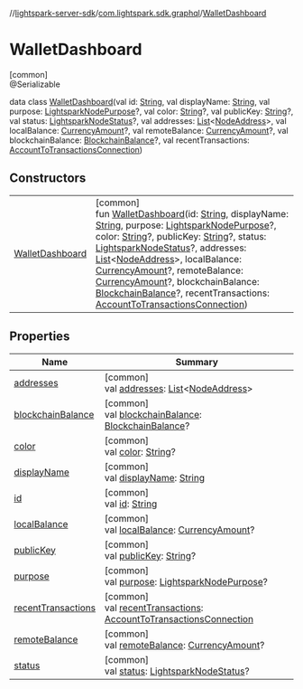 //[lightspark-server-sdk](../../../index.md)/[com.lightspark.sdk.graphql](../index.md)/[WalletDashboard](index.md)

# WalletDashboard

[common]\
@Serializable

data class [WalletDashboard](index.md)(val id: [String](https://kotlinlang.org/api/latest/jvm/stdlib/kotlin/-string/index.html), val displayName: [String](https://kotlinlang.org/api/latest/jvm/stdlib/kotlin/-string/index.html), val purpose: [LightsparkNodePurpose](../../com.lightspark.sdk.model/-lightspark-node-purpose/index.md)?, val color: [String](https://kotlinlang.org/api/latest/jvm/stdlib/kotlin/-string/index.html)?, val publicKey: [String](https://kotlinlang.org/api/latest/jvm/stdlib/kotlin/-string/index.html)?, val status: [LightsparkNodeStatus](../../com.lightspark.sdk.model/-lightspark-node-status/index.md)?, val addresses: [List](https://kotlinlang.org/api/latest/jvm/stdlib/kotlin.collections/-list/index.html)&lt;[NodeAddress](../../com.lightspark.sdk.model/-node-address/index.md)&gt;, val localBalance: [CurrencyAmount](../../com.lightspark.sdk.model/-currency-amount/index.md)?, val remoteBalance: [CurrencyAmount](../../com.lightspark.sdk.model/-currency-amount/index.md)?, val blockchainBalance: [BlockchainBalance](../../com.lightspark.sdk.model/-blockchain-balance/index.md)?, val recentTransactions: [AccountToTransactionsConnection](../../com.lightspark.sdk.model/-account-to-transactions-connection/index.md))

## Constructors

| | |
|---|---|
| [WalletDashboard](-wallet-dashboard.md) | [common]<br>fun [WalletDashboard](-wallet-dashboard.md)(id: [String](https://kotlinlang.org/api/latest/jvm/stdlib/kotlin/-string/index.html), displayName: [String](https://kotlinlang.org/api/latest/jvm/stdlib/kotlin/-string/index.html), purpose: [LightsparkNodePurpose](../../com.lightspark.sdk.model/-lightspark-node-purpose/index.md)?, color: [String](https://kotlinlang.org/api/latest/jvm/stdlib/kotlin/-string/index.html)?, publicKey: [String](https://kotlinlang.org/api/latest/jvm/stdlib/kotlin/-string/index.html)?, status: [LightsparkNodeStatus](../../com.lightspark.sdk.model/-lightspark-node-status/index.md)?, addresses: [List](https://kotlinlang.org/api/latest/jvm/stdlib/kotlin.collections/-list/index.html)&lt;[NodeAddress](../../com.lightspark.sdk.model/-node-address/index.md)&gt;, localBalance: [CurrencyAmount](../../com.lightspark.sdk.model/-currency-amount/index.md)?, remoteBalance: [CurrencyAmount](../../com.lightspark.sdk.model/-currency-amount/index.md)?, blockchainBalance: [BlockchainBalance](../../com.lightspark.sdk.model/-blockchain-balance/index.md)?, recentTransactions: [AccountToTransactionsConnection](../../com.lightspark.sdk.model/-account-to-transactions-connection/index.md)) |

## Properties

| Name | Summary |
|---|---|
| [addresses](addresses.md) | [common]<br>val [addresses](addresses.md): [List](https://kotlinlang.org/api/latest/jvm/stdlib/kotlin.collections/-list/index.html)&lt;[NodeAddress](../../com.lightspark.sdk.model/-node-address/index.md)&gt; |
| [blockchainBalance](blockchain-balance.md) | [common]<br>val [blockchainBalance](blockchain-balance.md): [BlockchainBalance](../../com.lightspark.sdk.model/-blockchain-balance/index.md)? |
| [color](color.md) | [common]<br>val [color](color.md): [String](https://kotlinlang.org/api/latest/jvm/stdlib/kotlin/-string/index.html)? |
| [displayName](display-name.md) | [common]<br>val [displayName](display-name.md): [String](https://kotlinlang.org/api/latest/jvm/stdlib/kotlin/-string/index.html) |
| [id](id.md) | [common]<br>val [id](id.md): [String](https://kotlinlang.org/api/latest/jvm/stdlib/kotlin/-string/index.html) |
| [localBalance](local-balance.md) | [common]<br>val [localBalance](local-balance.md): [CurrencyAmount](../../com.lightspark.sdk.model/-currency-amount/index.md)? |
| [publicKey](public-key.md) | [common]<br>val [publicKey](public-key.md): [String](https://kotlinlang.org/api/latest/jvm/stdlib/kotlin/-string/index.html)? |
| [purpose](purpose.md) | [common]<br>val [purpose](purpose.md): [LightsparkNodePurpose](../../com.lightspark.sdk.model/-lightspark-node-purpose/index.md)? |
| [recentTransactions](recent-transactions.md) | [common]<br>val [recentTransactions](recent-transactions.md): [AccountToTransactionsConnection](../../com.lightspark.sdk.model/-account-to-transactions-connection/index.md) |
| [remoteBalance](remote-balance.md) | [common]<br>val [remoteBalance](remote-balance.md): [CurrencyAmount](../../com.lightspark.sdk.model/-currency-amount/index.md)? |
| [status](status.md) | [common]<br>val [status](status.md): [LightsparkNodeStatus](../../com.lightspark.sdk.model/-lightspark-node-status/index.md)? |
